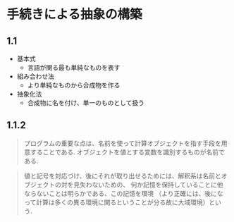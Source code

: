 # 手続きによる抽象の構築

## 1.1
* 基本式
    * 言語が関る最も単純なものを表す
* 組み合わせ法
    * より単純なものから合成物を作る
* 抽象化法
    * 合成物に名を付け、単一のものとして扱う


## 1.1.2

> プログラムの重要な点は、名前を使って計算オブジェクトを指す手段を用意することである.
> オブジェクトを値とする変数を識別するものが名前である.

> 値と記号を対応づけ、後にそれが取り出せるためには、解釈系は名前とオブジェクトの対を見失わないための、
> 何か記憶を保持していることに他ならないことは明らかである、この記憶を環境
> （より正確には、後になって計算は多くの異る環境に関るということが分る故に大域環境）という.
